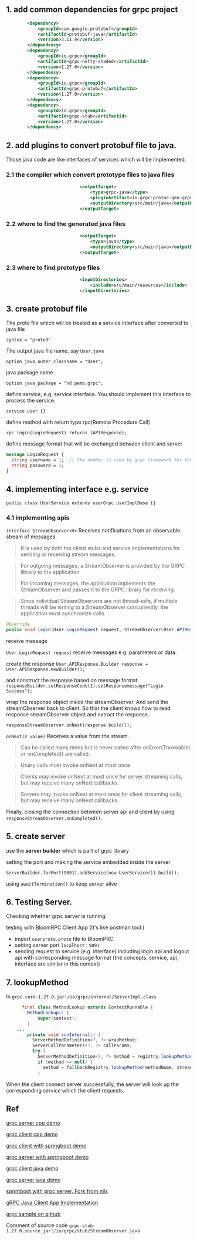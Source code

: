 
## 1. add common dependencies for grpc project

```xml
        <dependency>
            <groupId>com.google.protobuf</groupId>
            <artifactId>protobuf-java</artifactId>
            <version>3.11.4</version>
        </dependency>
        <dependency>
            <groupId>io.grpc</groupId>
            <artifactId>grpc-netty-shaded</artifactId>
            <version>1.27.0</version>
        </dependency>
        <dependency>
            <groupId>io.grpc</groupId>
            <artifactId>grpc-protobuf</artifactId>
            <version>1.27.0</version>
        </dependency>
        <dependency>
            <groupId>io.grpc</groupId>
            <artifactId>grpc-stub</artifactId>
            <version>1.27.0</version>
        </dependency>
```

## 2. add plugins to convert protobuf file to java.

Those java code are like interfaces of services which will be implemented. 

### 2.1 the compiler which convert prototype files to java files

```xml
                            <outputTarget>
                                <type>grpc-java</type>
                                <pluginArtifact>io.grpc:protoc-gen-grpc-java:1.15.0</pluginArtifact>
                                <outputDirectory>src/main/java</outputDirectory>
                            </outputTarget>
```
### 2.2 where to find the generated java files
```xml
                            <outputTarget>
                                <type>java</type>
                                <outputDirectory>src/main/java</outputDirectory>
                            </outputTarget>
```

### 2.3 where to find prototype files
```xml
                            <inputDirectories>
                                <include>src/main/resources</include>
                            </inputDirectories>
```

## 3. create protobuf file

The proto file which will be treated as a service interface after converted to java file

`syntex = "proto3"`

The output java file name, say `User.java`

`option java_outer_classname = "User";`

java package name

`option java_package = "nd.pemo.grpc";`

define service, e.g. service interface. You should implement this interface to process the service.

`service user {}`

define method with return type rpc(Remote Procedure Call)

`rpc login(LoginRequest) returns (APIResponse);`

define message format that will be exchanged between client and server

```protobuf
message LoginRequest {
  string username = 1;  // the number is used by grpc framework for the protocol buffers for the backward compatibility
  string password = 2;
}
```

## 4. implementing interface e.g. service

`public class UserService extends userGrpc.userImplBase {}`

### 4.1 implementing apis

`interface StreamObserver<V>` Receives notifications from an observable stream of messages.
> It is used by both the client stubs and service implementations for sending or receiving stream messages.

> For outgoing messages, a StreamObserver is provided by the GRPC library to the application. 
> 
> For incoming messages, the application implements the StreamObserver and passes it to the GRPC library for receiving.

> Since individual StreamObservers are not thread-safe, if multiple threads will be writing to a StreamObserver concurrently, the application must synchronize calls.


```java
@Override
public void login(User.LoginRequest request, StreamObserver<User.APIResponse> responseObserver) {}

```


receive message

`User.LoginRequest request` receive messages e.g. parameters or data.

create the response
`User.APIResponse.Builder response = User.APIResponse.newBuilder();`

and construct the response based on message format
`responseBuilder.setResponseCode(1).setResponsemessage("Login Success");`

wrap the response object inside the streamObserver. 
And send the streamObserver back to client.
So that the client knows how to read response streamObserver object
and extract the response.

`responseStreamObserver.onNext(response.build());`

`onNext(V value)` Receives a value from the stream.

> Can be called many times but is never called after onError(Throwable) or onCompleted() are called.

> Unary calls must invoke onNext at most once. 

> Clients may invoke onNext at most once for server streaming calls, 
> but may receive many onNext callbacks. 

> Servers may invoke onNext at most once for client streaming calls, 
> but may receive many onNext callbacks.

Finally, closing the connection between server api and client 
by using `responseStreamObserver.onCompleted()`.

## 5. create server

use the **server builder** which is part of grpc library

setting the port and making the service embedded inside the server

`ServerBuilder.forPort(9091).addService(new UserService()).build();`

using `awaitTermination()` to keep server alive

## 6. Testing Server. 
Checking whether grpc server is running.

testing with BloomRPC Client App (It's like postman tool.)

 - import `userproto.proto` file to BloomPRC.
 - setting server port `localhost：9091`
 - sending request to service (e.g. interface) including login api and logout api with corresponding message format (the concepts, service, api, interface are similar in this context)
 

## 7. lookupMethod

In `grpc-core-1.27.0.jar!/io/grpc/internal/ServerImpl.class`

```java
      final class MethodLookup extends ContextRunnable {
        MethodLookup() {
            super(context);
        }
    ...
        private void runInternal() {
          ServerMethodDefinition<?, ?> wrapMethod;
          ServerCallParameters<?, ?> callParams;
          try {
            ServerMethodDefinition<?, ?> method = registry.lookupMethod(methodName);
            if (method == null) {
              method = fallbackRegistry.lookupMethod(methodName, stream.getAuthority());
            }
```

When the client connect server successfully, the server will look up the corresponding 
service which the client requests.

## Ref

[grpc server cpp demo](https://github.com/ppdouble/grpc-cpp-server-sample)

[grpc client cpp demo](https://github.com/ppdouble/grpc-cpp-client-sample)

[grpc client with springboot demo](https://github.com/ppdouble/springboot-grpc-client-sample)

[grpc server with springboot demo](https://github.com/ppdouble/springboot-grpc-server-sample)

[grpc client java demo](https://github.com/ppdouble/grpc-service-sample-client)

[grpc server java demo](https://github.com/ppdouble/grpc-service-pemo)

[sprintboot with grpc server. Fork from nils](https://github.com/ppdouble/city-score)

[gRPC Java Client App Implementation](https://www.youtube.com/watch?v=J0AMX9YpdLk)

[grpc sample on github](https://github.com/techtter/grpc)

Comment of source code `grpc-stub-1.27.0.source.jar!/io/grpc/stub/StreamObserver.java`
